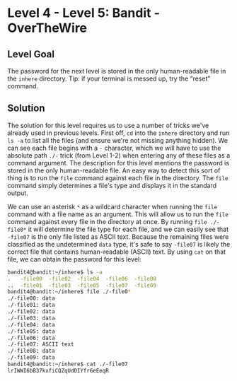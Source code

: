 # Level 4 - Level 5: Bandit - OverTheWire

## Level Goal

The password for the next level is stored in the only human-readable file in the `inhere` directory. Tip: if your terminal is messed up, try the “reset” command.

## Solution
The solution for this level requires us to use a number of tricks we've already used in previous levels. First off, `cd` into the `inhere` directory and run `ls -a` to list all the files (and ensure we're not missing anything hidden). We can see each file begins with a `-` character, which we will have to use the absolute path `./-` trick (from Level 1-2) when entering any of these files as a command argument. The description for this level mentions the password is stored in the only human-readable file. An easy way to detect this sort of thing is to run the `file` command against each file in the directory. The `file` command simply determines a file's type and displays it in the standard output.

We can use an asterisk `*` as a wildcard character when running the `file` command with a file name as an argument. This will allow us to run the `file` command against every file in the directory at once. By running `file ./-file0*` it will determine the file type for each file, and we can easily see that `-file07` is the only file listed as ASCII text. Because the remaining files were classified as the undetermined `data` type, it's safe to say `-file07` is likely the correct file that contains human-readable (ASCII) text. By using `cat` on that file, we can obtain the password for this level:

```bash
bandit4@bandit:~/inhere$ ls -a
.   -file00  -file02  -file04  -file06  -file08
..  -file01  -file03  -file05  -file07  -file09
bandit4@bandit:~/inhere$ file ./-file0*
./-file00: data
./-file01: data
./-file02: data
./-file03: data
./-file04: data
./-file05: data
./-file06: data
./-file07: ASCII text
./-file08: data
./-file09: data
bandit4@bandit:~/inhere$ cat ./-file07
lrIWWI6bB37kxfiCQZqUdOIYfr6eEeqR
```